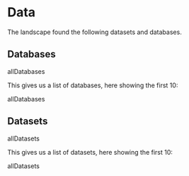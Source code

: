 # Data

The landscape found the following <topic>datasets</topic> and <topic>databases</topic>.

## Databases

<sparql>allDatabases</sparql>

This gives us a list of databases, here showing the first 10:

<out limit="10">allDatabases</out>


## Datasets

<sparql>allDatasets</sparql>

This gives us a list of datasets, here showing the first 10:

<out limit="10">allDatasets</out>

